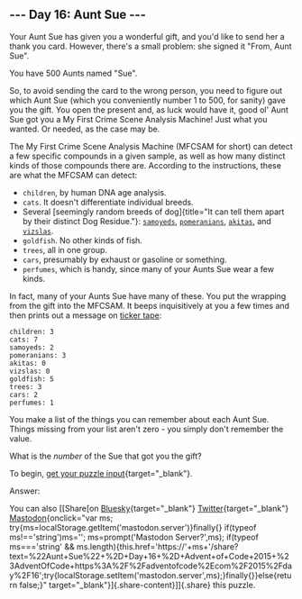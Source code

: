 ## \-\-- Day 16: Aunt Sue \-\--

Your Aunt Sue has given you a wonderful gift, and you\'d like to send
her a thank you card. However, there\'s a small problem: she signed it
\"From, Aunt Sue\".

You have 500 Aunts named \"Sue\".

So, to avoid sending the card to the wrong person, you need to figure
out which Aunt Sue (which you conveniently number 1 to 500, for sanity)
gave you the gift. You open the present and, as luck would have it, good
ol\' Aunt Sue got you a My First Crime Scene Analysis Machine! Just what
you wanted. Or needed, as the case may be.

The My First Crime Scene Analysis Machine (MFCSAM for short) can detect
a few specific compounds in a given sample, as well as how many distinct
kinds of those compounds there are. According to the instructions, these
are what the MFCSAM can detect:

-   `children`, by human DNA age analysis.
-   `cats`. It doesn\'t differentiate individual breeds.
-   Several [seemingly random breeds of
    dog]{title="It can tell them apart by their distinct Dog Residue."}:
    [`samoyeds`](https://en.wikipedia.org/wiki/Samoyed_%28dog%29),
    [`pomeranians`](https://en.wikipedia.org/wiki/Pomeranian_%28dog%29),
    [`akitas`](https://en.wikipedia.org/wiki/Akita_%28dog%29), and
    [`vizslas`](https://en.wikipedia.org/wiki/Vizsla).
-   `goldfish`. No other kinds of fish.
-   `trees`, all in one group.
-   `cars`, presumably by exhaust or gasoline or something.
-   `perfumes`, which is handy, since many of your Aunts Sue wear a few
    kinds.

In fact, many of your Aunts Sue have many of these. You put the wrapping
from the gift into the MFCSAM. It beeps inquisitively at you a few times
and then prints out a message on [ticker
tape](https://en.wikipedia.org/wiki/Ticker_tape):

    children: 3
    cats: 7
    samoyeds: 2
    pomeranians: 3
    akitas: 0
    vizslas: 0
    goldfish: 5
    trees: 3
    cars: 2
    perfumes: 1

You make a list of the things you can remember about each Aunt Sue.
Things missing from your list aren\'t zero - you simply don\'t remember
the value.

What is the *number* of the Sue that got you the gift?

To begin, [get your puzzle input](16/input){target="_blank"}.

Answer:

You can also [\[Share[on
[Bluesky](https://bsky.app/intent/compose?text=%22Aunt+Sue%22+%2D+Day+16+%2D+Advent+of+Code+2015+%23AdventOfCode+https%3A%2F%2Fadventofcode%2Ecom%2F2015%2Fday%2F16){target="_blank"}
[Twitter](https://twitter.com/intent/tweet?text=%22Aunt+Sue%22+%2D+Day+16+%2D+Advent+of+Code+2015&url=https%3A%2F%2Fadventofcode%2Ecom%2F2015%2Fday%2F16&related=ericwastl&hashtags=AdventOfCode){target="_blank"}
[Mastodon](javascript:void(0);){onclick="var ms; try{ms=localStorage.getItem('mastodon.server')}finally{} if(typeof ms!=='string')ms=''; ms=prompt('Mastodon Server?',ms); if(typeof ms==='string' && ms.length){this.href='https://'+ms+'/share?text=%22Aunt+Sue%22+%2D+Day+16+%2D+Advent+of+Code+2015+%23AdventOfCode+https%3A%2F%2Fadventofcode%2Ecom%2F2015%2Fday%2F16';try{localStorage.setItem('mastodon.server',ms);}finally{}}else{return false;}"
target="_blank"}]{.share-content}\]]{.share} this puzzle.
